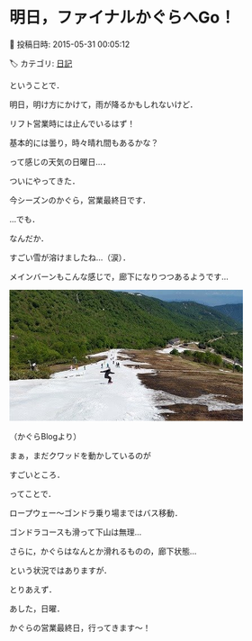# 明日，ファイナルかぐらへGo！

📅 投稿日時: 2015-05-31 00:05:12

🏷️ カテゴリ: [日記](cc4b5682fb7b8b144980957a978653fb0.md)

ということで．


明日，明け方にかけて，雨が降るかもしれないけど．


リフト営業時には止んでいるはず！


基本的には曇り，時々晴れ間もあるかな？


って感じの天気の日曜日…．


ついにやってきた．


今シーズンのかぐら，営業最終日です．





…でも．


なんだか．


すごい雪が溶けましたね…（涙）．


メインバーンもこんな感じで，廊下になりつつあるようです…




![0e16807bb886d6162a34e0e313dc93be.jpg](images/0e16807bb886d6162a34e0e313dc93be.jpg)




（かぐらBlogより）


まぁ，まだクワッドを動かしているのが


すごいところ．





ってことで．


ロープウェー～ゴンドラ乗り場まではバス移動．


ゴンドラコースも滑って下山は無理…


さらに，かぐらはなんとか滑れるものの，廊下状態…


という状況ではありますが．





とりあえず．


あした，日曜．


かぐらの営業最終日，行ってきます～！
